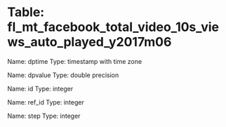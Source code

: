 Table: fl_mt_facebook_total_video_10s_views_auto_played_y2017m06
================================================================

Name: dptime
Type: timestamp with time zone

Name: dpvalue
Type: double precision

Name: id
Type: integer

Name: ref_id
Type: integer

Name: step
Type: integer

